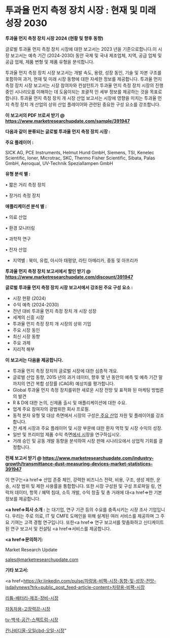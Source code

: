 # 투과율 먼지 측정 장치 시장 : 현재 및 미래 성장 2030

<strong>투과율 먼지 측정 장치 시장 2024 (현황 및 향후 동향)</strong>

글로벌 투과율 먼지 측정 장치 시장에 대한 보고서는 2023 년을 기준으로합니다.이 시장 보고서는 예측 기간 (2024-2030) 동안 국제 및 국내 제조업체, 지역, 공급 업체 및 공급 업체, 제품 변형 및 제품 유형을 분석합니다.

투과율 먼지 측정 장치 시장 보고서는 개발 속도, 용량, 성장 동인, 기술 및 자본 구조를 포함하여 과거, 현재 및 미래 시장 동향에 대한 자세한 정보를 제공합니다. 투과율 먼지 측정 장치 시장 보고서는 시장 참여자와 컨설턴트가 투과율 먼지 측정 장치 시장의 진행중인 시나리오를 이해하는 데 도움이되는 포괄적 인 세부 정보를 제공하는 것을 목표로합니다. 투과율 먼지 측정 장치 개 시장 산업 보고서는 시장에 영향을 미치는 투과율 먼지 측정 장치 개 산업의 상위 산업 플레이어와 관련된 중요한 구성 요소를 강조합니다.



<strong>이 보고서의 PDF 브로셔 받기 @ <a href=https://www.marketresearchupdate.com/sample/391947>https://www.marketresearchupdate.com/sample/391947</a></strong>



<strong>다음과 같이 분류되는 글로벌 투과율 먼지 측정 장치 시장 :</strong>



<strong>주요 플레이어 :</strong>

SICK AG, PCE Instruments, Helmut Hund GmbH, Siemens, TSI, Kenelec Scientific, Ioner, Microtrac, SKC, Thermo Fisher Scientific, Sibata, Palas GmbH, Aeroqual, UV-Technik Speziallampen GmbH



<strong>유형 분석 별 :</strong>

• 짧은 거리 측정 장치

• 장거리 측정 장치



<strong>애플리케이션 분석 별 :</strong>

• 의료 산업

• 환경 모니터링

• 과학적 연구

• 전자 산업

<ul>
  <li>지역별 : 북미, 유럽, 아시아 태평양, 라틴 아메리카, 중동 및 아프리카</li>
</ul>


<strong>투과율 먼지 측정 장치 보고서에서 할인 받기 @ <a href=https://www.marketresearchupdate.com/discount/391947>https://www.marketresearchupdate.com/discount/391947</a></strong>



<strong>글로벌 투과율 먼지 측정 장치 시장 보고서에서 강조된 주요 구성 요소 :</strong>
<ul>
  <li>시장 현황 (2024)</li>
  <li>수익 예측 (2024-2030)</li>
  <li>전년 대비 투과율 먼지 측정 장치 개 시장 성장</li>
  <li>세계의 신흥 시장</li>
  <li>투과율 먼지 측정 장치 개 시장의 상위 기업</li>
  <li>주요 시장 동인</li>
  <li>최신 시장 동향</li>
  <li>주요 과제</li>
  <li>지리적 해부</li>
</ul>


<strong>이 보고서는 다음을 제공합니다.</strong>
<ul>
  <li>투과율 먼지 측정 장치의 글로벌 시장에 대한 심층적 개요.</li>
  <li>글로벌 산업 동향, 2015 년의 과거 데이터, 향후 몇 년 동안의 예측 및 예측 기간 말까지의 연간 복합 성장률 (CAGR) 예상치를 평가합니다.</li>
  <li>Global 투과율 먼지 측정 장치를위한 새로운 시장 전망 및 표적화 된 마케팅 방법론의 발견</li>
  <li>R &amp; D에 대한 논의, 신제품 출시 및 애플리케이션에 대한 수요.</li>
  <li>업계 주요 참여자의 광범위한 회사 프로필.</li>
  <li>동적 분자 유형 및 대상 측면에서 시장의 구성은<a href=> 주요 산</a>업 자원 및 플레이어를 강조합니다.</li>
  <li>전 세계 시장과 주요 플레이어 및 시장 부문에 대한 환자 역학 및 시장 수익의 성장.</li>
  <li>일반 및 프리미엄 제품 수익 측면<a href=>에서 시</a>장을 연구하십시오.</li>
  <li>거래 승인 및 공동 개발 동향을 분석하여 시장 판매 시나리오에서 상업적 기회를 결정합니다.</li>
</ul>



<strong>전체 보고서 받기 @ <a href=https://www.marketresearchupdate.com/industry-growth/transmittance-dust-measuring-devices-market-statistices-391947>https://www.marketresearchupdate.com/industry-growth/transmittance-dust-measuring-devices-market-statistices-391947</a></strong>

이 연구는<a href=> 산업 존중</a> 체인, 강력한 비즈니스 전략, 비용, 구조, 생성 제한, 운송, 시장 범위 및 제한 사용률을 통합합니다. 또한 시장 구성원 및 구성 프로파일 링, 연락처 데이터, 항목 / 혜택 침대, 소득 개발, 수익 창출 및 총 거래에 대<a href=>한 기본 </a>정보를 제공합니다.



<strong><a href=>회사 소</a>개 :</strong>
는 대기업, 연구 기관 등의 수요를 충족시키는 시장 조사 기업입니다. 우리는 주로 의료, IT 및 CMFE 도메인을 위해 설계된 여러 서비스를 제공하며 그 주요 기여는 고객 경험 연구입니다. 또한<a href=> 연구 보</a>고서를 맞춤화하고 신디케이트 된 연구 보고서 및 컨설팅 <a href=>서비스</a>를 제공합니다.



<strong><a href=>문의하기:</a></strong>

Market Research Update

sales@marketresearchupdate.com



<strong>기타 보고서:</strong>

<a href=https://kr.linkedin.com/pulse/차량용-비팩-시장-동향-및-성장-전망-isdailynews?trk=public_post_feed-article-content>차량용-비팩-시장</a>

<a href=https://www.linkedin.com/pulse/리튬-배터리-제조-장비-시장-현재-및-미래-성장-2029-market-matrix-musings-analysis/>리튬-배터리-제조-장비-시장</a>

<a href=https://www.linkedin.com/pulse/자동차용-고장력강-시장-현재-및-미래-성장-2029-analytics-avenue-adventures-24-ana-hrvxf/>자동차용-고장력강-시장</a>

<a href=https://www.linkedin.com/pulse/tv-백색-공간-스펙트럼-시장-세분화-연구-및-목표-고객2029년-k95yf/>tv-백색-공간-스펙트럼-시장</a>

<a href=https://www.linkedin.com/pulse/칸나비디올-오일cbd-오일-시장-규모-및-성장-2023-trend-tracking-tips-360-analysis-15sgf/>칸나비디올-오일cbd-오일-시장</a>"
